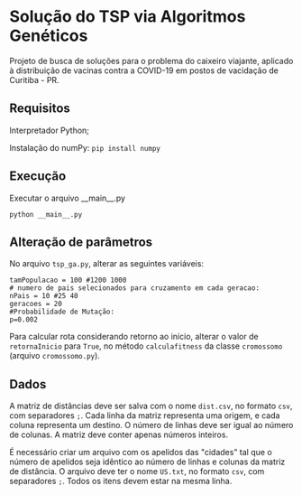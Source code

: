 # Solução do TSP via Algoritmos Genéticos

Projeto de busca de soluções para o problema do caixeiro viajante, aplicado à distribuição de vacinas contra a COVID-19 em postos de vacidação de Curitiba - PR.

## Requisitos 
Interpretador Python;

Instalação do numPy: `pip install numpy`

## Execução
Executar o arquivo \_\_main\_\_.py
```
python __main__.py
```

## Alteração de parâmetros
No arquivo `tsp_ga.py`, alterar as seguintes variáveis:
```
tamPopulacao = 100 #1200 1000
# numero de pais selecionados para cruzamento em cada geracao:
nPais = 10 #25 40
geracoes = 20
#Probabilidade de Mutação:
p=0.002
```

Para calcular rota considerando retorno ao início, alterar o valor de `retornaInicio` para `True`, no método `calculafitness` da classe `cromossomo` (arquivo `cromossomo.py`).

## Dados
A matriz de distâncias deve ser salva com o nome `dist.csv`, no formato `csv`, com separadores `;`.
Cada linha da matriz representa uma origem, e cada coluna representa um destino. O número de linhas deve ser igual ao número de colunas.
A matriz deve conter apenas números inteiros. 

É necessário criar um arquivo com os apelidos das "cidades" tal que o número de apelidos seja idêntico ao número de linhas e colunas da matriz de distância. O arquivo deve ter o nome `US.txt`, no formato `csv`, com separadores `;`. Todos os itens devem estar na mesma linha.
